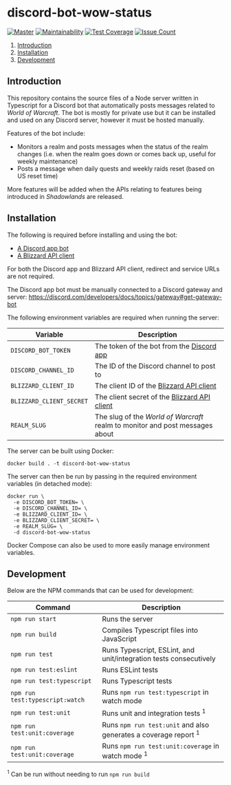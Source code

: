 # discord-bot-wow-status

[![Master](https://github.com/Flamov/discord-bot-wow-status/workflows/Master/badge.svg?branch=master)](https://github.com/Flamov/discord-bot-wow-status/actions?query=workflow%3AMaster)
[![Maintainability](https://api.codeclimate.com/v1/badges/58fe1effd4214cf55de5/maintainability)](https://codeclimate.com/github/Flamov/discord-bot-wow-status/maintainability)
[![Test Coverage](https://api.codeclimate.com/v1/badges/58fe1effd4214cf55de5/test_coverage)](https://codeclimate.com/github/Flamov/discord-bot-wow-status/test_coverage)
[![Issue Count](https://codeclimate.com/github/Flamov/discord-bot-wow-status/badges/issue_count.svg)](https://codeclimate.com/github/Flamov/discord-bot-wow-status)

1. [Introduction](#introduction)
2. [Installation](#installation)
3. [Development](#development)

## Introduction

This repository contains the source files of a Node server written in Typescript for a Discord bot that automatically posts messages related to _World of Warcraft_. The bot is mostly for private use but it can be installed and used on any Discord server, however it must be hosted manually.

Features of the bot include:

* Monitors a realm and posts messages when the status of the realm changes (i.e. when the realm goes down or comes back up, useful for weekly maintenance)
* Posts a message when daily quests and weekly raids reset (based on US reset time)

More features will be added when the APIs relating to features being introduced in _Shadowlands_ are released.

## Installation

The following is required before installing and using the bot:

* [A Discord app bot](https://discord.com/developers/applications)
* [A Blizzard API client](https://develop.battle.net/accesss)

For both the Discord app and Blizzard API client, redirect and service URLs are not required.

The Discord app bot must be manually connected to a Discord gateway and server: https://discord.com/developers/docs/topics/gateway#get-gateway-bot

The following environment variables are required when running the server:

| Variable | Description |
| --- | --- |
| ```DISCORD_BOT_TOKEN``` | The token of the bot from the [Discord app](https://discord.com/developers/applications) |
| ```DISCORD_CHANNEL_ID``` | The ID of the Discord channel to post to |
| ```BLIZZARD_CLIENT_ID``` | The client ID of the [Blizzard API client](https://develop.battle.net/access) |
| ```BLIZZARD_CLIENT_SECRET``` | The client secret of the [Blizzard API client](https://develop.battle.net/access) |
| ```REALM_SLUG``` | The slug of the _World of Warcraft_ realm to monitor and post messages about |

The server can be built using Docker:

```console
docker build . -t discord-bot-wow-status
```

The server can then be run by passing in the required environment variables (in detached mode):

```console
docker run \
  -e DISCORD_BOT_TOKEN= \
  -e DISCORD_CHANNEL_ID= \
  -e BLIZZARD_CLIENT_ID= \
  -e BLIZZARD_CLIENT_SECRET= \
  -e REALM_SLUG= \
  -d discord-bot-wow-status
```

Docker Compose can also be used to more easily manage environment variables.

## Development

Below are the NPM commands that can be used for development:

| Command | Description |
| --- | --- |
| ```npm run start``` | Runs the server |
| ```npm run build``` | Compiles Typescript files into JavaScript |
| ```npm run test``` | Runs Typescript, ESLint, and unit/integration tests consecutively |
| ```npm run test:eslint``` | Runs ESLint tests |
| ```npm run test:typescript``` | Runs Typescript tests |
| ```npm run test:typescript:watch``` | Runs `npm run test:typescript` in watch mode |
| ```npm run test:unit``` | Runs unit and integration tests <sup>1</sup> |
| ```npm run test:unit:coverage``` | Runs `npm run test:unit` and also generates a coverage report <sup>1</sup> |
| ```npm run test:unit:coverage``` | Runs `npm run test:unit:coverage` in watch mode <sup>1</sup> |

<sup>1</sup> Can be run without needing to run `npm run build`
